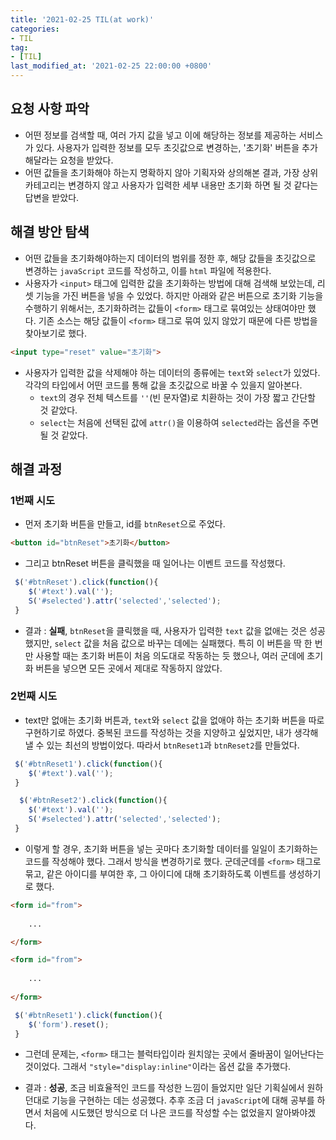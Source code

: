 ```yaml
---
title: '2021-02-25 TIL(at work)'
categories:
- TIL
tag:
- [TIL]
last_modified_at: '2021-02-25 22:00:00 +0800'
---
```


## 요청 사항 파악
- 어떤 정보를 검색할 때, 여러 가지 값을 넣고 이에 해당하는 정보를 제공하는 서비스가 있다. 사용자가 입력한 정보를 모두 초깃값으로 변경하는, '초기화' 버튼을 추가해달라는 요청을 받았다.
- 어떤 값들을 초기화해야 하는지 명확하지 않아 기획자와 상의해본 결과, 가장 상위 카테고리는 변경하지 않고 사용자가 입력한 세부 내용만 초기화 하면 될 것 같다는 답변을 받았다.

## 해결 방안 탐색
- 어떤 값들을 초기화해야하는지 데이터의 범위를 정한 후, 해당 값들을 초깃값으로 변경하는 `javaScript` 코드를 작성하고, 이를 `html` 파일에 적용한다.
- 사용자가 `<input>` 태그에 입력한 값을 초기화하는 방법에 대해 검색해 보았는데, 리셋 기능을 가진 버튼을 넣을 수 있었다. 하지만 아래와 같은 버튼으로 초기화 기능을 수행하기 위해서는, 초기화하려는 값들이 `<form>` 태그로 묶여있는 상태여야만 했다. 기존 소스는 해당 값들이 `<form>` 태그로 묶여 있지 않았기 때문에 다른 방법을 찾아보기로 했다.

```html
<input type="reset" value="초기화">
```

- 사용자가 입력한 값을 삭제해야 하는 데이터의 종류에는 `text`와 `select`가 있었다. 각각의 타입에서 어떤 코드를 통해 값을 초깃값으로 바꿀 수 있을지 알아본다.
  - `text`의 경우 전체 텍스트를 `''`(빈 문자열)로 치환하는 것이 가장 짧고 간단할 것 같았다.
  - `select`는 처음에 선택된 값에 `attr()`을 이용하여 `selected`라는 옵션을 주면 될 것 같았다.
  
## 해결 과정
### 1번째 시도
- 먼저 초기화 버튼을 만들고, id를 `btnReset`으로 주었다.

```html
<button id="btnReset">초기화</button>
```
- 그리고 btnReset 버튼을 클릭했을 때 일어나는 이벤트 코드를 작성했다.

```javaScript
 $('#btnReset').click(function(){
    $('#text').val('');
    S('#selected').attr('selected','selected');
 }
```

- 결과 : **실패**, `btnReset`을 클릭했을 때, 사용자가 입력한 `text` 값을 없애는 것은 성공했지만, `select` 값을 처음 값으로 바꾸는 데에는 실패했다. 특히 이 버튼을 딱 한 번만 사용할 때는 초기화 버튼이 처음 의도대로 작동하는 듯 했으나, 여러 군데에 초기화 버튼을 넣으면 모든 곳에서 제대로 작동하지 않았다.

### 2번째 시도
- text만 없애는 초기화 버튼과, `text`와 `select` 값을 없애야 하는 초기화 버튼을 따로 구현하기로 하였다. 중복된 코드를 작성하는 것을 지양하고 싶었지만, 내가 생각해낼 수 있는 최선의 방법이었다. 따라서 `btnReset1`과 `btnReset2`를 만들었다. 
  
```javaScript
 $('#btnReset1').click(function(){
    $('#text').val('');
 }

  $('#btnReset2').click(function(){
    $('#text').val('');
    S('#selected').attr('selected','selected');
 }
```

- 이렇게 할 경우, 초기화 버튼을 넣는 곳마다 초기화할 데이터를 일일이 초기화하는 코드를 작성해야 했다. 그래서 방식을 변경하기로 했다. 군데군데를 `<form>` 태그로 묶고, 같은 아이디를 부여한 후, 그 아이디에 대해 초기화하도록 이벤트를 생성하기로 했다. 
```html
<form id="from">
    
    ...

</form>

<form id="from">
    
    ...
    
</form>

```
```javaScript
 $('#btnReset1').click(function(){
    $('form').reset();
 }
```
- 그런데 문제는, `<form>` 태그는 블럭타입이라 원치않는 곳에서 줄바꿈이 일어난다는 것이었다. 그래서 `"style="display:inline"`이라는 옵션 값을 추가했다.

- 결과 : **성공**, 조금 비효율적인 코드를 작성한 느낌이 들었지만 일단 기획실에서 원하던대로 기능을 구현하는 데는 성공했다. 추후 조금 더 `javaScript`에 대해 공부를 하면서 처음에 시도했던 방식으로 더 나은 코드를 작성할 수는 없었을지 알아봐야겠다.